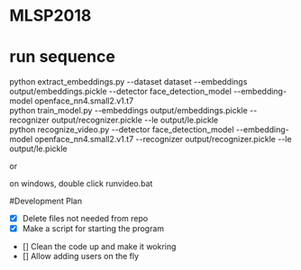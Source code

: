 # MLSP2018
# run sequence 
python extract_embeddings.py --dataset dataset --embeddings output/embeddings.pickle --detector face_detection_model --embedding-model openface_nn4.small2.v1.t7 <br />
python train_model.py --embeddings output/embeddings.pickle --recognizer output/recognizer.pickle --le output/le.pickle <br />
python recognize_video.py --detector face_detection_model --embedding-model openface_nn4.small2.v1.t7 --recognizer output/recognizer.pickle --le output/le.pickle <br />

or <br /> 

on windows, double click runvideo.bat

#Development Plan
- [x] Delete files not needed from repo
- [x] Make a script for starting the program 
- [] Clean the code up and make it wokring
- [] Allow adding users on the fly

